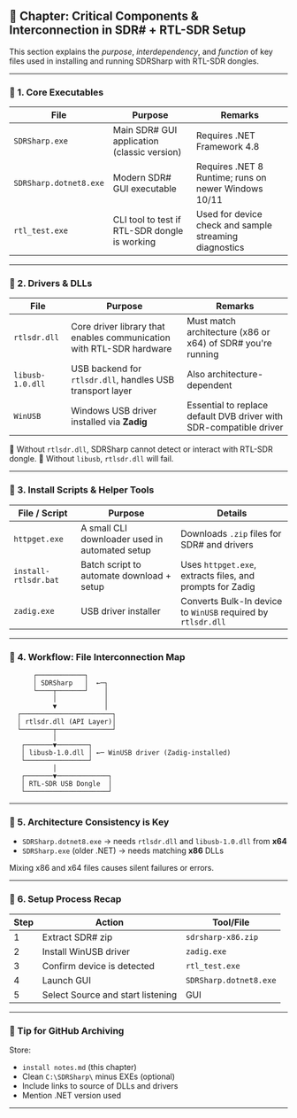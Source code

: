 ## 📘 Chapter: **Critical Components & Interconnection in SDR# + RTL-SDR Setup**

This section explains the *purpose*, *interdependency*, and *function* of key files used in installing and running SDRSharp with RTL-SDR dongles.

---

### 🔹 1. **Core Executables**

| **File**               | **Purpose**                                   | **Remarks**                                            |
| ---------------------- | --------------------------------------------- | ------------------------------------------------------ |
| `SDRSharp.exe`         | Main SDR# GUI application (classic version)   | Requires .NET Framework 4.8                            |
| `SDRSharp.dotnet8.exe` | Modern SDR# GUI executable                    | Requires .NET 8 Runtime; runs on newer Windows 10/11   |
| `rtl_test.exe`         | CLI tool to test if RTL-SDR dongle is working | Used for device check and sample streaming diagnostics |

---

### 🔹 2. **Drivers & DLLs**

| **File**         | **Purpose**                                                          | **Remarks**                                                        |
| ---------------- | -------------------------------------------------------------------- | ------------------------------------------------------------------ |
| `rtlsdr.dll`     | Core driver library that enables communication with RTL-SDR hardware | Must match architecture (x86 or x64) of SDR# you're running        |
| `libusb-1.0.dll` | USB backend for `rtlsdr.dll`, handles USB transport layer            | Also architecture-dependent                                        |
| `WinUSB`         | Windows USB driver installed via **Zadig**                           | Essential to replace default DVB driver with SDR-compatible driver |

🔸 Without `rtlsdr.dll`, SDRSharp cannot detect or interact with RTL-SDR dongle.
🔸 Without `libusb`, `rtlsdr.dll` will fail.

---

### 🔹 3. **Install Scripts & Helper Tools**

| **File / Script**    | **Purpose**                                    | **Details**                                                  |
| -------------------- | ---------------------------------------------- | ------------------------------------------------------------ |
| `httpget.exe`        | A small CLI downloader used in automated setup | Downloads `.zip` files for SDR# and drivers                  |
| `install-rtlsdr.bat` | Batch script to automate download + setup      | Uses `httpget.exe`, extracts files, and prompts for Zadig    |
| `zadig.exe`          | USB driver installer                           | Converts Bulk-In device to `WinUSB` required by `rtlsdr.dll` |

---

### 🔹 4. **Workflow: File Interconnection Map**

```plaintext
      ┌────────────┐
      │ SDRSharp   │  ←─┐
      └────┬───────┘    │
           │            │
           ▼            │
  ┌───────────────────────┐
  │ rtlsdr.dll (API Layer)│
  └────────┬──────────────┘
           │
   ┌───────▼────────┐
   │ libusb-1.0.dll │ ←─ WinUSB driver (Zadig-installed)
   └────────────────┘
           │
   ┌───────▼─────────────┐
   │ RTL-SDR USB Dongle  │
   └─────────────────────┘
```

---

### 🔹 5. **Architecture Consistency is Key**

* `SDRSharp.dotnet8.exe` → needs `rtlsdr.dll` and `libusb-1.0.dll` from **x64**
* `SDRSharp.exe` (older .NET) → needs matching **x86** DLLs

Mixing x86 and x64 files causes silent failures or errors.

---

### 🔹 6. **Setup Process Recap**

| **Step** | **Action**                        | **Tool/File**          |
| -------- | --------------------------------- | ---------------------- |
| 1        | Extract SDR# zip                  | `sdrsharp-x86.zip`     |
| 2        | Install WinUSB driver             | `zadig.exe`            |
| 3        | Confirm device is detected        | `rtl_test.exe`         |
| 4        | Launch GUI                        | `SDRSharp.dotnet8.exe` |
| 5        | Select Source and start listening | GUI                    |

---

### 📌 Tip for GitHub Archiving

Store:

* `install notes.md` (this chapter)
* Clean `C:\SDRSharp\` minus EXEs (optional)
* Include links to source of DLLs and drivers
* Mention .NET version used

---